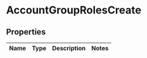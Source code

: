 
# AccountGroupRolesCreate

## Properties
Name | Type | Description | Notes
------------ | ------------- | ------------- | -------------



